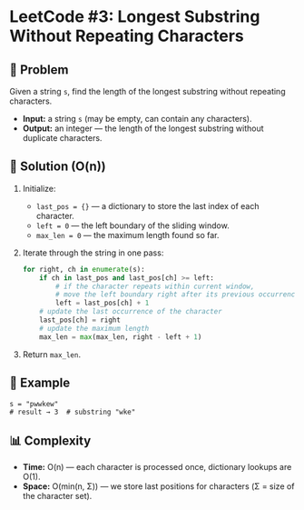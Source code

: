 # LeetCode #3: Longest Substring Without Repeating Characters

## 📖 Problem

Given a string `s`, find the length of the longest substring without repeating characters.  
- **Input:** a string `s` (may be empty, can contain any characters).  
- **Output:** an integer — the length of the longest substring without duplicate characters.

## 🚀 Solution (O(n))

1. Initialize:  
   - `last_pos = {}` — a dictionary to store the last index of each character.  
   - `left = 0` — the left boundary of the sliding window.  
   - `max_len = 0` — the maximum length found so far.

2. Iterate through the string in one pass:  
   ```python
   for right, ch in enumerate(s):
       if ch in last_pos and last_pos[ch] >= left:
           # if the character repeats within current window,
           # move the left boundary right after its previous occurrence
           left = last_pos[ch] + 1
       # update the last occurrence of the character
       last_pos[ch] = right
       # update the maximum length
       max_len = max(max_len, right - left + 1)
   ```

3. Return `max_len`.

## 🔢 Example

```
s = "pwwkew"
# result → 3  # substring "wke"
```

## 📊 Complexity

- **Time:** O(n) — each character is processed once, dictionary lookups are O(1).  
- **Space:** O(min(n, Σ)) — we store last positions for characters (Σ = size of the character set).
